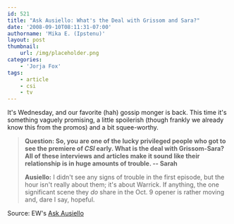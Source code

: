 ```yaml
---
id: 521
title: "Ask Ausiello: What's the Deal with Grissom and Sara?"
date: '2008-09-10T08:11:31-07:00'
authorname: 'Mika E. (Ipstenu)'
layout: post
thumbnail:
    url: /img/placeholder.png
categories:
    - 'Jorja Fox'
tags:
    - article
    - csi
    - tv
---
```


It's Wednesday, and our favorite (hah) gossip monger is back.  This time it's something vaguely promising, a little spoilerish (though frankly we already know this from the promos) and a bit squee-worthy.

> **Question: So, you are one of the lucky privileged people who got to see the premiere of _CSI_ early.  What is the deal with Grissom-Sara? All of these interviews and articles make it sound like their relationship is in huge amounts of trouble. -- Sarah**
>
> **Ausiello:** I didn't see any signs of trouble in the first episode, but the hour isn't really about them; it's about Warrick. If anything, the one significant scene they _do_ share in the Oct. 9 opener is rather moving and, dare I say, hopeful.</blockquote>


Source: EW's [Ask Ausiello](http://ausiellofiles.ew.com/2008/09/ask-ausiello--1.html)
